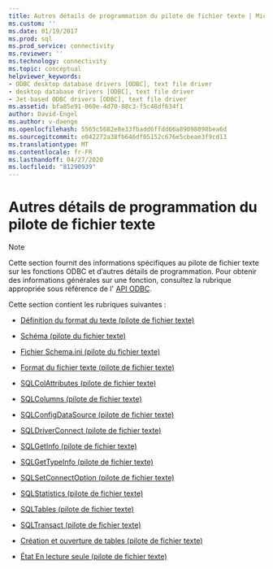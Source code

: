 ```yaml
---
title: Autres détails de programmation du pilote de fichier texte | Microsoft Docs
ms.custom: ''
ms.date: 01/19/2017
ms.prod: sql
ms.prod_service: connectivity
ms.reviewer: ''
ms.technology: connectivity
ms.topic: conceptual
helpviewer_keywords:
- ODBC desktop database drivers [ODBC], text file driver
- desktop database drivers [ODBC], text file driver
- Jet-based ODBC drivers [ODBC], text file driver
ms.assetid: bfa85e91-060e-4d70-88c3-f5c48df634f1
author: David-Engel
ms.author: v-daenge
ms.openlocfilehash: 5565c5682e8e33fbadd6ffdd66a89098098bea6d
ms.sourcegitcommit: e042272a38fb646df05152c676e5cbeae3f9cd13
ms.translationtype: MT
ms.contentlocale: fr-FR
ms.lasthandoff: 04/27/2020
ms.locfileid: "81290939"
---
```

# <a name="other-text-file-driver-programming-details"></a>Autres détails de programmation du pilote de fichier texte
> [!NOTE]  
>  Cette section fournit des informations spécifiques au pilote de fichier texte sur les fonctions ODBC et d’autres détails de programmation. Pour obtenir des informations générales sur une fonction, consultez la rubrique appropriée sous référence de l' [API ODBC](../../odbc/reference/syntax/odbc-api-reference.md).  
  
 Cette section contient les rubriques suivantes :  
  
-   [Définition du format du texte (pilote de fichier texte)](../../odbc/microsoft/defining-text-format-text-file-driver.md)  
  
-   [Schéma (pilote du fichier texte)](../../odbc/microsoft/schema-text-file-driver.md)  
  
-   [Fichier Schema.ini (pilote du fichier texte)](../../odbc/microsoft/schema-ini-file-text-file-driver.md)  
  
-   [Format du fichier texte (pilote de fichier texte)](../../odbc/microsoft/text-file-format-text-file-driver.md)  
  
-   [SQLColAttributes (pilote de fichier texte)](../../odbc/microsoft/sqlcolattributes-text-file-driver.md)  
  
-   [SQLColumns (pilote de fichier texte)](../../odbc/microsoft/sqlcolumns-text-file-driver.md)  
  
-   [SQLConfigDataSource (pilote de fichier texte)](../../odbc/microsoft/sqlconfigdatasource-text-file-driver.md)  
  
-   [SQLDriverConnect (pilote de fichier texte)](../../odbc/microsoft/sqldriverconnect-text-file-driver.md)  
  
-   [SQLGetInfo (pilote de fichier texte)](../../odbc/microsoft/sqlgetinfo-text-file-driver.md)  
  
-   [SQLGetTypeInfo (pilote de fichier texte)](../../odbc/microsoft/sqlgettypeinfo-text-file-driver.md)  
  
-   [SQLSetConnectOption (pilote de fichier texte)](../../odbc/microsoft/sqlsetconnectoption-text-file-driver.md)  
  
-   [SQLStatistics (pilote de fichier texte)](../../odbc/microsoft/sqlstatistics-text-file-driver.md)  
  
-   [SQLTables (pilote de fichier texte)](../../odbc/microsoft/sqltables-text-file-driver.md)  
  
-   [SQLTransact (pilote de fichier texte)](../../odbc/microsoft/sqltransact-text-file-driver.md)  
  
-   [Création et ouverture de tables (pilote de fichier texte)](../../odbc/microsoft/creating-and-opening-tables-text-file-driver.md)  
  
-   [État En lecture seule (pilote de fichier texte)](../../odbc/microsoft/read-only-status-text-file-driver.md)

